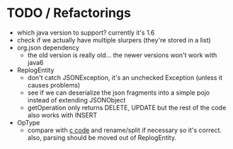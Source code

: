 
TODO / Refactorings
===================

* which java version to support? currently it's 1.6
* check if we actually have multiple slurpers (they're stored in a list)
* org.json dependency
  * the old version is really old... the newer versions won't work with java6
* ReplogEntity
  * don't catch JSONException, it's an unchecked Exception (unless it causes problems)
  * see if we can deserialize the json fragments into a simple pojo instead of extending JSONObject
  * getOperation only returns DELETE, UPDATE but the rest of the code also works with INSERT
* OpType
  * compare with [c code](https://github.com/triAGENS/ArangoDB/blob/master/arangod/VocBase/replication-common.h) and rename/split if necessary so it's correct. also, parsing should be moved out of ReplogEntity.
